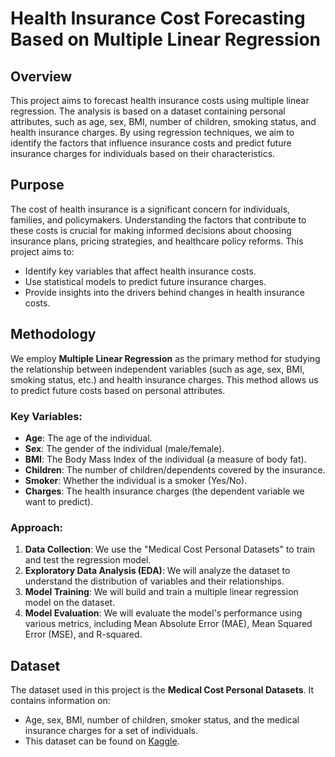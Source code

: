 # Health Insurance Cost Forecasting Based on Multiple Linear Regression

## Overview

This project aims to forecast health insurance costs using multiple linear regression. The analysis is based on a dataset containing personal attributes, such as age, sex, BMI, number of children, smoking status, and health insurance charges. By using regression techniques, we aim to identify the factors that influence insurance costs and predict future insurance charges for individuals based on their characteristics.

## Purpose

The cost of health insurance is a significant concern for individuals, families, and policymakers. Understanding the factors that contribute to these costs is crucial for making informed decisions about choosing insurance plans, pricing strategies, and healthcare policy reforms. This project aims to:
- Identify key variables that affect health insurance costs.
- Use statistical models to predict future insurance charges.
- Provide insights into the drivers behind changes in health insurance costs.

## Methodology

We employ **Multiple Linear Regression** as the primary method for studying the relationship between independent variables (such as age, sex, BMI, smoking status, etc.) and health insurance charges. This method allows us to predict future costs based on personal attributes.

### Key Variables:
- **Age**: The age of the individual.
- **Sex**: The gender of the individual (male/female).
- **BMI**: The Body Mass Index of the individual (a measure of body fat).
- **Children**: The number of children/dependents covered by the insurance.
- **Smoker**: Whether the individual is a smoker (Yes/No).
- **Charges**: The health insurance charges (the dependent variable we want to predict).

### Approach:
1. **Data Collection**: We use the "Medical Cost Personal Datasets" to train and test the regression model.
2. **Exploratory Data Analysis (EDA)**: We will analyze the dataset to understand the distribution of variables and their relationships.
3. **Model Training**: We will build and train a multiple linear regression model on the dataset.
4. **Model Evaluation**: We will evaluate the model's performance using various metrics, including Mean Absolute Error (MAE), Mean Squared Error (MSE), and R-squared.

## Dataset

The dataset used in this project is the **Medical Cost Personal Datasets**. It contains information on:
- Age, sex, BMI, number of children, smoker status, and the medical insurance charges for a set of individuals.
- This dataset can be found on [Kaggle](https://www.kaggle.com/datasets).

